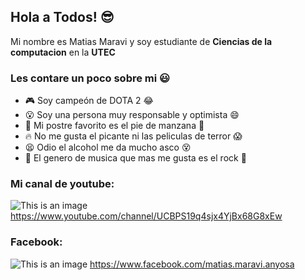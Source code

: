 ## Hola a Todos! :sunglasses:

Mi nombre es Matias Maravi y soy estudiante de **Ciencias de la computacion** en la **UTEC**

### Les contare un poco sobre mi :smiley:

- :video_game: Soy campeón de DOTA 2 :joy:
- :open_mouth: Soy una persona muy responsable y optimista :smile:
- :cake: Mi postre favorito es el pie de manzana :apple:
- :fire: No me gusta el picante ni las peliculas de terror :scream:
- :tired_face: Odio el alcohol me da mucho asco :dizzy_face:
- :musical_note: El genero de musica que mas me gusta es el rock :rocket:

### Mi canal de youtube:
![This is an image](https://img1.freepng.es/20180719/ufx/kisspng-youtube-logo-clip-art-logo-youtube-png-5b509f3852b108.1652839715320102963387.jpg)
https://www.youtube.com/channel/UCBPS19q4sjx4YjBx68G8xEw


### Facebook:
![This is an image](https://img1.freepng.es/20180516/kze/kisspng-facebook-f8-facebook-like-button-facebook-inc-5afce326c2a9c6.8493654415265226627973.jpg)
https://www.facebook.com/matias.maravi.anyosa

